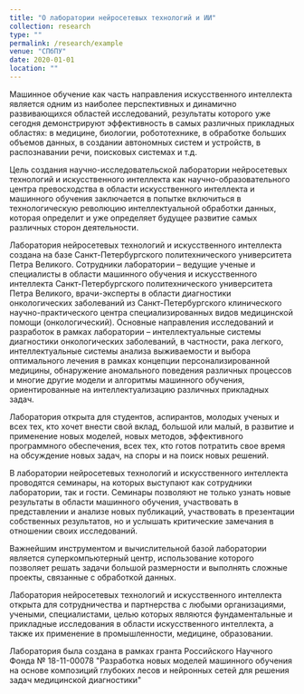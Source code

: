 ```yaml
---
title: "О лаборатории нейросетевых технологий и ИИ"
collection: research
type: ""
permalink: /research/example
venue: "СПбПУ"
date: 2020-01-01
location: ""
---
```


Машинное обучение как часть направления искусственного интеллекта является одним из наиболее перспективных и динамично развивающихся областей исследований, результаты которого уже сегодня демонстрируют эффективность в самых различных прикладных областях: в медицине, биологии, робототехнике, в обработке больших объемов данных, в создании автономных систем и устройств, в распознавании речи, поисковых системах и т.д.

Цель создания научно-исследовательской лаборатории нейросетевых технологий и искусственного интеллекта как научно-образовательного центра превосходства в области искусственного интеллекта и машинного обучения заключается в попытке включиться в технологическую революцию интеллектуальной обработки данных, которая определит и уже определяет будущее развитие самых различных сторон деятельности.

Лаборатория нейросетевых технологий и искусственного интеллекта создана на базе  Санкт-Петербургского политехнического университета Петра Великого. Сотрудники лаборатории – ведущие ученые и специалисты в области машинного обучения и искусственного интеллекта Санкт-Петербургского политехнического университета Петра Великого, врачи-эксперты в области диагностики онкологических заболеваний из Санкт-Петербургского клинического  научно-практического центра специализированных видов медицинской помощи (онкологический). Основные направления исследований и разработок в рамках лаборатории – интеллектуальные системы диагностики онкологических заболеваний, в частности, рака легкого,  интеллектуальные системы анализа выживаемости и выбора оптимального лечения в рамках концепции персонализированной медицины, обнаружение аномального поведения различных процессов и многие другие модели и алгоритмы машинного обучения, ориентированные на интеллектуализацию различных прикладных задач.

Лаборатория открыта для студентов, аспирантов, молодых ученых и всех тех, кто хочет внести свой вклад, большой или малый, в развитие и применение новых моделей, новых методов, эффективного программного обеспечения, всех тех, кто готов потратить свое время на обсуждение новых задач, на споры и на поиск новых решений.

В лаборатории нейросетевых технологий и искусственного интеллекта проводятся семинары, на которых выступают как сотрудники лаборатории, так и гости. Семинары позволяют не только узнать новые результаты в области машинного обучения, участвовать в представлении и анализе новых публикаций, участвовать в презентации собственных результатов, но и услышать критические замечания в отношении своих исследований.

Важнейшим инструментом и вычислительной базой лаборатории является суперкомпьютерный центр, использование которого позволяет решать задачи большой размерности и выполнять сложные проекты, связанные с обработкой данных.

Лаборатория нейросетевых технологий и искусственного интеллекта открыта для сотрудничества и партнерства с любыми организациями, учеными, специалистами, целью которых являются фундаментальные и прикладные исследования в области искусственного интеллекта, а также их применение в промышленности, медицине, образовании.

Лаборатория была создана в рамках гранта Российского Научного Фонда № 18-11-00078 "Разработка новых моделей машинного обучения на основе композиций глубоких лесов и нейронных сетей для решения задач медицинской диагностики"

